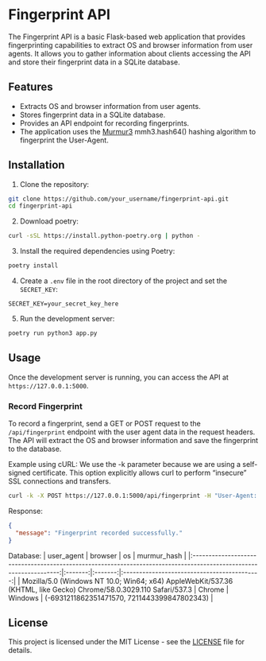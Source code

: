 # Fingerprint API

The Fingerprint API is a basic Flask-based web application that provides fingerprinting capabilities to extract OS and browser information from user agents. It allows you to gather information about clients accessing the API and store their fingerprint data in a SQLite database.

## Features

- Extracts OS and browser information from user agents.
- Stores fingerprint data in a SQLite database.
- Provides an API endpoint for recording fingerprints.
- The application uses the [Murmur3](https://github.com/hajimes/mmh3) mmh3.hash64() hashing algorithm to fingerprint the User-Agent.

## Installation

1. Clone the repository:

```bash
git clone https://github.com/your_username/fingerprint-api.git
cd fingerprint-api
```

2. Download poetry:
```bash
curl -sSL https://install.python-poetry.org | python -
```

3. Install the required dependencies using Poetry:

```bash
poetry install
```

4. Create a `.env` file in the root directory of the project and set the `SECRET_KEY`:

```
SECRET_KEY=your_secret_key_here
```

5. Run the development server:

```bash
poetry run python3 app.py
```

## Usage

Once the development server is running, you can access the API at `https://127.0.0.1:5000`.

### Record Fingerprint

To record a fingerprint, send a GET or POST request to the `/api/fingerprint` endpoint with the user agent data in the request headers. The API will extract the OS and browser information and save the fingerprint to the database.

Example using cURL:
We use the -k parameter because we are using a self-signed certificate. This option explicitly allows curl to perform “insecure” SSL connections and transfers.
```bash
curl -k -X POST https://127.0.0.1:5000/api/fingerprint -H "User-Agent: Mozilla/5.0 (Windows NT 10.0; Win64; x64) AppleWebKit/537.36 (KHTML, like Gecko) Chrome/58.0.3029.110 Safari/537.3" 
```

Response:
```json
{
  "message": "Fingerprint recorded successfully."
}
```

Database:
|                                                     user_agent                                                     | browser |    os   |                 murmur_hash                 |
|:------------------------------------------------------------------------------------------------------------------:|:-------:|:-------:|:-------------------------------------------:|
| Mozilla/5.0 (Windows NT 10.0; Win64; x64) AppleWebKit/537.36 (KHTML, like Gecko) Chrome/58.0.3029.110 Safari/537.3 | Chrome  | Windows | (-6931211862351471570, 7211443399847802343) |


## License

This project is licensed under the MIT License - see the [LICENSE](LICENSE) file for details.

